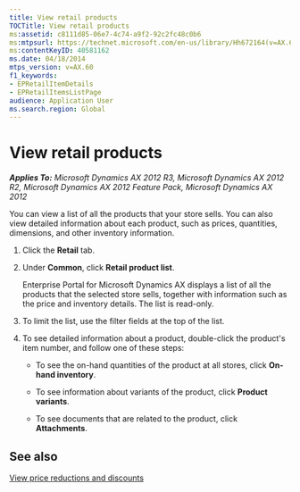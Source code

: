 ```yaml
---
title: View retail products
TOCTitle: View retail products
ms:assetid: c8111d85-06e7-4c74-a9f2-92c2fc48c0b6
ms:mtpsurl: https://technet.microsoft.com/en-us/library/Hh672164(v=AX.60)
ms:contentKeyID: 40581162
ms.date: 04/18/2014
mtps_version: v=AX.60
f1_keywords:
- EPRetailItemDetails
- EPRetailItemsListPage
audience: Application User
ms.search.region: Global
---
```


# View retail products 


_**Applies To:** Microsoft Dynamics AX 2012 R3, Microsoft Dynamics AX 2012 R2, Microsoft Dynamics AX 2012 Feature Pack, Microsoft Dynamics AX 2012_

You can view a list of all the products that your store sells. You can also view detailed information about each product, such as prices, quantities, dimensions, and other inventory information.

1.  Click the **Retail** tab.

2.  Under **Common**, click **Retail product list**.
    
    Enterprise Portal for Microsoft Dynamics AX displays a list of all the products that the selected store sells, together with information such as the price and inventory details. The list is read-only.

3.  To limit the list, use the filter fields at the top of the list.

4.  To see detailed information about a product, double-click the product's item number, and follow one of these steps:
    
      - To see the on-hand quantities of the product at all stores, click **On-hand inventory**.
    
      - To see information about variants of the product, click **Product variants**.
    
      - To see documents that are related to the product, click **Attachments**.

## See also

[View price reductions and discounts](view-price-reductions-and-discounts.md)

  


